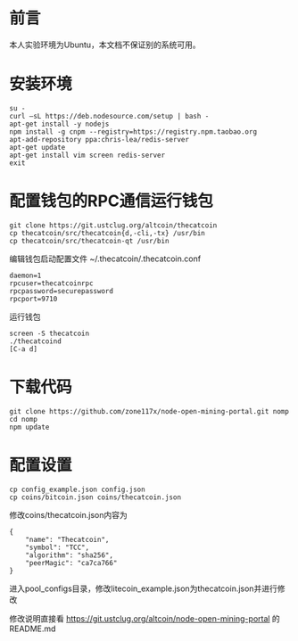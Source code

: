 # 前言
本人实验环境为Ubuntu，本文档不保证别的系统可用。

# 安装环境

    su -
    curl –sL https://deb.nodesource.com/setup | bash -
    apt-get install -y nodejs
    npm install -g cnpm --registry=https://registry.npm.taobao.org
    apt-add-repository ppa:chris-lea/redis-server
    apt-get update
    apt-get install vim screen redis-server
    exit
# 配置钱包的RPC通信运行钱包

    git clone https://git.ustclug.org/altcoin/thecatcoin
    cp thecatcoin/src/thecatcoin{d,-cli,-tx} /usr/bin
    cp thecatcoin/src/thecatcoin-qt /usr/bin
编辑钱包启动配置文件 ~/.thecatcoin/.thecatcoin.conf

    daemon=1
    rpcuser=thecatcoinrpc
    rpcpassword=securepassword
    rpcport=9710
运行钱包

    screen -S thecatcoin
    ./thecatcoind
    [C-a d]
# 下载代码

    git clone https://github.com/zone117x/node-open-mining-portal.git nomp
    cd nomp
    npm update
# 配置设置

    cp config_example.json config.json
    cp coins/bitcoin.json coins/thecatcoin.json
修改coins/thecatcoin.json内容为

    {
        "name": "Thecatcoin",
        "symbol": "TCC",
        "algorithm": "sha256",
        "peerMagic": "ca7ca766"
    }
进入pool_configs目录，修改litecoin_example.json为thecatcoin.json并进行修改

修改说明直接看 https://git.ustclug.org/altcoin/node-open-mining-portal 的README.md